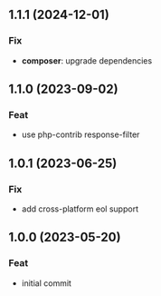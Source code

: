## 1.1.1 (2024-12-01)

### Fix

- **composer**: upgrade dependencies

## 1.1.0 (2023-09-02)

### Feat

- use php-contrib response-filter

## 1.0.1 (2023-06-25)

### Fix

- add cross-platform eol support

## 1.0.0 (2023-05-20)

### Feat

- initial commit
